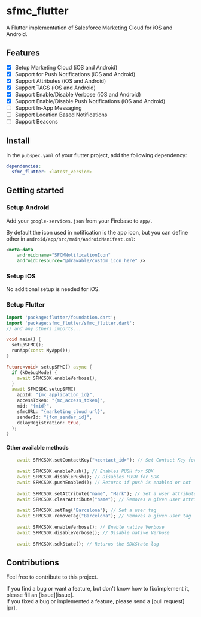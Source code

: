 # sfmc_flutter
A Flutter implementation of Salesforce Marketing Cloud for iOS and Android.

## Features

- [X] Setup Marketing Cloud (iOS and Android)
- [X] Support for Push Notifications (iOS and Android)
- [X] Support Attributes (iOS and Android)
- [X] Support TAGS (iOS and Android)
- [X] Support Enable/Disable Verbose (iOS and Android)
- [X] Support Enable/Disable Push Notifications (iOS and Android)
- [ ] Support In-App Messaging
- [ ] Support Location Based Notifications
- [ ] Support Beacons

## Install

In the `pubspec.yaml` of your flutter project, add the following dependency:

```yaml
dependencies:
  sfmc_flutter: <latest_version>
```

## Getting started

### Setup Android

Add your `google-services.json` from your Firebase to `app/`.

By default the icon used in notification is the app icon, but you can define other in `android/app/src/main/AndroidManifest.xml`:

```xml
<meta-data
    android:name="SFCMNotificationIcon"
    android:resource="@drawable/custom_icon_here" />
```

### Setup iOS

No additional setup is needed for iOS.

### Setup Flutter

```dart
import 'package:flutter/foundation.dart';
import 'package:sfmc_flutter/sfmc_flutter.dart';
// and any others imports...

void main() {
  setupSFMC();
  runApp(const MyApp());
}

Future<void> setupSFMC() async {
  if (kDebugMode) {
    await SFMCSDK.enableVerbose();
  }
  await SFMCSDK.setupSFMC(
    appId: "{mc_application_id}",
    accessToken: "{mc_access_token}",
    mid: "{mid}",
    sfmcURL: "{marketing_cloud_url}",
    senderId: "{fcm_sender_id}",
    delayRegistration: true,
  );
}
```

#### Other available methods
```dart
	await SFMCSDK.setContactKey("<contact_id>"); // Set Contact Key for desired user
	  
	await SFMCSDK.enablePush(); // Enables PUSH for SDK 
	await SFMCSDK.disablePush(); // Disables PUSH for SDK  
	await SFMCSDK.pushEnabled(); // Returns if push is enabled or not
	
	await SFMCSDK.setAttribute("name", "Mark"); // Set a user attribute 
	await SFMCSDK.clearAttribute("name"); // Removes a given user attribute  
	  
	await SFMCSDK.setTag("Barcelona"); // Set a user tag   
	await SFMCSDK.removeTag("Barcelona"); // Removes a given user tag  
	  
	await SFMCSDK.enableVerbose(); // Enable native Verbose
	await SFMCSDK.disableVerbose(); // Disable native Verbose
	  
	await SFMCSDK.sdkState(); // Returns the SDKState log
```

## Contributions

Feel free to contribute to this project.

If you find a bug or want a feature, but don't know how to fix/implement it, please fill an [issue][issue].  
If you fixed a bug or implemented a feature, please send a [pull request][pr].